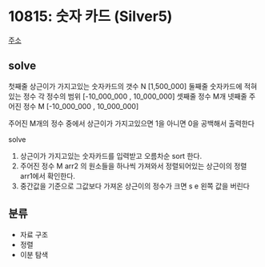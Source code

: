 # 10815: 숫자 카드 (Silver5)
[주소](https://www.acmicpc.net/problem/10815)

## solve
첫째줄 상근이가 가지고있는 숫자카드의 갯수 N [1,500_000]
둘째줄 숫자카드에 적혀있는 정수 각 정수의 범위 [-10_000_000 , 10_000_000]
셋째줄 정수 M개
넷째줄 주어진 정수 M [-10_000_000 , 10_000_000]

주어진 M개의 정수 중에서 상근이가 가지고있으면 1을 아니면 0을 공백해서 출력한다

solve
1. 상근이가 가지고있는 숫자카드를 입력받고 오름차순 sort 한다.
2. 주어진 정수 M arr2 의 원소들을 하나씩 가져와서 정렬되어있는 상근이의 정렬 arr1에서 확인한다.
3. 중간값을 기준으로 그값보다 가져온 상근이의 정수가 크면 s e 왼쪽 값을 버린다



## 분류

- 자료 구조
- 정렬
- 이분 탐색